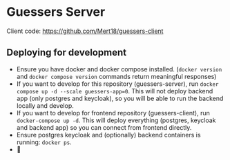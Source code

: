 # Guessers Server

Client code: https://github.com/Mert18/guessers-client

## Deploying for development
- Ensure you have docker and docker compose installed. (`docker version` and `docker compose version` commands return meaningful responses)
- If you want to develop for this repository (guessers-server), run `docker compose up -d --scale guessers-app=0`. This will not deploy backend app (only postgres and keycloak), so you will be able to run the backend locally and develop.
- If you want to develop for frontend repository (guessers-client), run `docker-compose up -d`. This will deploy everything (postgres, keycloak and backend app) so you can connect from frontend directly.
- Ensure postgres keycloak and (optionally) backend containers is running: `docker ps`.
- :clap:
